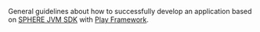 General guidelines about how to successfully develop an application based on [SPHERE JVM SDK](https://github.com/sphereio/sphere-jvm-sdk) with [Play Framework](https://www.playframework.com/).
